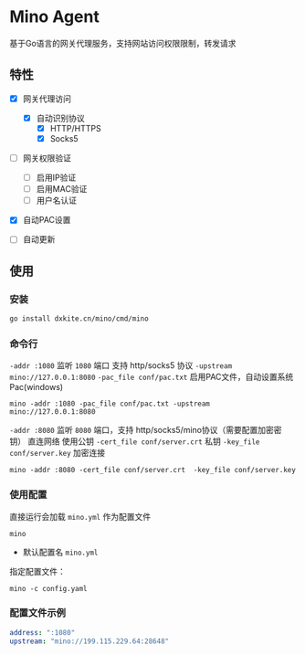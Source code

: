 # Mino Agent

基于Go语言的网关代理服务，支持网站访问权限限制，转发请求

## 特性

- [x] 网关代理访问
    - [x] 自动识别协议
        - [x] HTTP/HTTPS
        - [x] Socks5
- [ ] 网关权限验证
    - [ ] 启用IP验证
    - [ ] 启用MAC验证
    - [ ] 用户名认证
- [x] 自动PAC设置
- [ ] 自动更新


## 使用

### 安装

```bash
go install dxkite.cn/mino/cmd/mino
```

### 命令行

`-addr :1080` 监听 `1080` 端口 支持 http/socks5 协议
`-upstream mino://127.0.0.1:8080`
`-pac_file conf/pac.txt` 启用PAC文件，自动设置系统Pac(windows)
```
mino -addr :1080 -pac_file conf/pac.txt -upstream mino://127.0.0.1:8080
```

`-addr :8080` 监听 `8080` 端口，支持 http/socks5/mino协议（需要配置加密密钥）
直连网络
使用公钥 `-cert_file conf/server.crt` 私钥 `-key_file conf/server.key` 加密连接
```
mino -addr :8080 -cert_file conf/server.crt  -key_file conf/server.key
```

### 使用配置

直接运行会加载  `mino.yml` 作为配置文件

```
mino
```

- 默认配置名 `mino.yml`

指定配置文件：
```
mino -c config.yaml
```

### 配置文件示例

```yaml
address: ":1080"
upstream: "mino://199.115.229.64:28648"
```